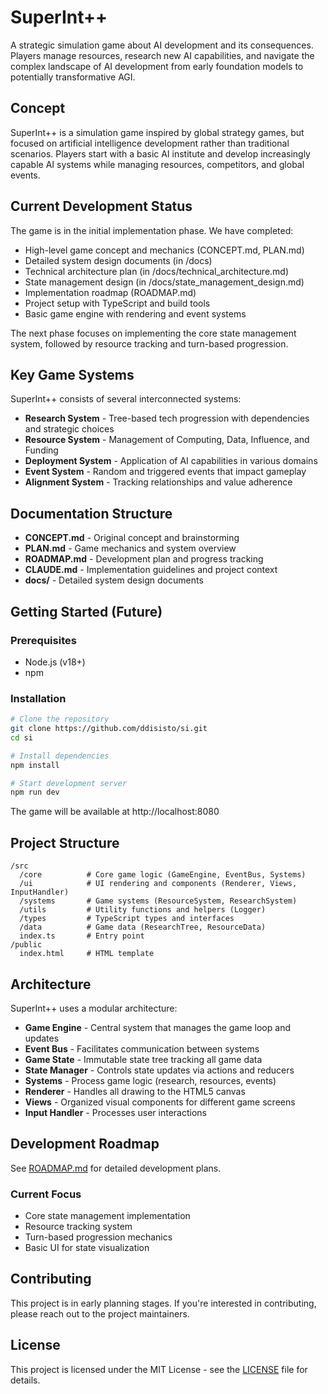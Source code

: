 # SuperInt++

A strategic simulation game about AI development and its consequences. Players manage resources, research new AI capabilities, and navigate the complex landscape of AI development from early foundation models to potentially transformative AGI.

## Concept

SuperInt++ is a simulation game inspired by global strategy games, but focused on artificial intelligence development rather than traditional scenarios. Players start with a basic AI institute and develop increasingly capable AI systems while managing resources, competitors, and global events.

## Current Development Status

The game is in the initial implementation phase. We have completed:

- High-level game concept and mechanics (CONCEPT.md, PLAN.md)
- Detailed system design documents (in /docs)
- Technical architecture plan (in /docs/technical_architecture.md)
- State management design (in /docs/state_management_design.md)
- Implementation roadmap (ROADMAP.md)
- Project setup with TypeScript and build tools
- Basic game engine with rendering and event systems

The next phase focuses on implementing the core state management system, followed by resource tracking and turn-based progression.

## Key Game Systems

SuperInt++ consists of several interconnected systems:

- **Research System** - Tree-based tech progression with dependencies and strategic choices
- **Resource System** - Management of Computing, Data, Influence, and Funding
- **Deployment System** - Application of AI capabilities in various domains
- **Event System** - Random and triggered events that impact gameplay
- **Alignment System** - Tracking relationships and value adherence

## Documentation Structure

- **CONCEPT.md** - Original concept and brainstorming
- **PLAN.md** - Game mechanics and system overview
- **ROADMAP.md** - Development plan and progress tracking
- **CLAUDE.md** - Implementation guidelines and project context
- **docs/** - Detailed system design documents

## Getting Started (Future)

### Prerequisites

- Node.js (v18+)
- npm

### Installation

```bash
# Clone the repository
git clone https://github.com/ddisisto/si.git
cd si

# Install dependencies
npm install

# Start development server
npm run dev
```

The game will be available at http://localhost:8080

## Project Structure

```
/src
  /core          # Core game logic (GameEngine, EventBus, Systems)
  /ui            # UI rendering and components (Renderer, Views, InputHandler)
  /systems       # Game systems (ResourceSystem, ResearchSystem)
  /utils         # Utility functions and helpers (Logger)
  /types         # TypeScript types and interfaces
  /data          # Game data (ResearchTree, ResourceData)
  index.ts       # Entry point
/public
  index.html     # HTML template
```

## Architecture

SuperInt++ uses a modular architecture:

- **Game Engine** - Central system that manages the game loop and updates
- **Event Bus** - Facilitates communication between systems
- **Game State** - Immutable state tree tracking all game data
- **State Manager** - Controls state updates via actions and reducers
- **Systems** - Process game logic (research, resources, events)
- **Renderer** - Handles all drawing to the HTML5 canvas
- **Views** - Organized visual components for different game screens
- **Input Handler** - Processes user interactions

## Development Roadmap

See [ROADMAP.md](ROADMAP.md) for detailed development plans.

### Current Focus
- Core state management implementation
- Resource tracking system
- Turn-based progression mechanics
- Basic UI for state visualization

## Contributing

This project is in early planning stages. If you're interested in contributing, please reach out to the project maintainers.

## License

This project is licensed under the MIT License - see the [LICENSE](LICENSE) file for details.